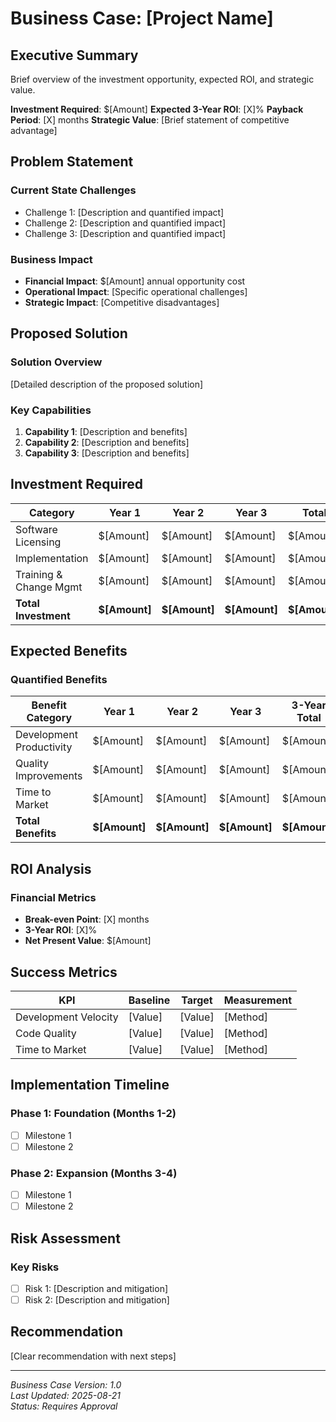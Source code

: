 # Business Case: [Project Name]

## Executive Summary
Brief overview of the investment opportunity, expected ROI, and strategic value.

**Investment Required**: $[Amount]
**Expected 3-Year ROI**: [X]%
**Payback Period**: [X] months
**Strategic Value**: [Brief statement of competitive advantage]

## Problem Statement

### Current State Challenges
- Challenge 1: [Description and quantified impact]
- Challenge 2: [Description and quantified impact]
- Challenge 3: [Description and quantified impact]

### Business Impact
- **Financial Impact**: $[Amount] annual opportunity cost
- **Operational Impact**: [Specific operational challenges]
- **Strategic Impact**: [Competitive disadvantages]

## Proposed Solution

### Solution Overview
[Detailed description of the proposed solution]

### Key Capabilities
1. **Capability 1**: [Description and benefits]
2. **Capability 2**: [Description and benefits]
3. **Capability 3**: [Description and benefits]

## Investment Required

| Category | Year 1 | Year 2 | Year 3 | Total |
|----------|--------|--------|--------|-------|
| Software Licensing | $[Amount] | $[Amount] | $[Amount] | $[Amount] |
| Implementation | $[Amount] | $[Amount] | $[Amount] | $[Amount] |
| Training & Change Mgmt | $[Amount] | $[Amount] | $[Amount] | $[Amount] |
| **Total Investment** | **$[Amount]** | **$[Amount]** | **$[Amount]** | **$[Amount]** |

## Expected Benefits

### Quantified Benefits
| Benefit Category | Year 1 | Year 2 | Year 3 | 3-Year Total |
|------------------|--------|--------|--------|--------------|
| Development Productivity | $[Amount] | $[Amount] | $[Amount] | $[Amount] |
| Quality Improvements | $[Amount] | $[Amount] | $[Amount] | $[Amount] |
| Time to Market | $[Amount] | $[Amount] | $[Amount] | $[Amount] |
| **Total Benefits** | **$[Amount]** | **$[Amount]** | **$[Amount]** | **$[Amount]** |

## ROI Analysis

### Financial Metrics
- **Break-even Point**: [X] months
- **3-Year ROI**: [X]%
- **Net Present Value**: $[Amount]

## Success Metrics

| KPI | Baseline | Target | Measurement |
|-----|----------|--------|-------------|
| Development Velocity | [Value] | [Value] | [Method] |
| Code Quality | [Value] | [Value] | [Method] |
| Time to Market | [Value] | [Value] | [Method] |

## Implementation Timeline

### Phase 1: Foundation (Months 1-2)
- [ ] Milestone 1
- [ ] Milestone 2

### Phase 2: Expansion (Months 3-4)
- [ ] Milestone 1
- [ ] Milestone 2

## Risk Assessment

### Key Risks
- [ ] Risk 1: [Description and mitigation]
- [ ] Risk 2: [Description and mitigation]

## Recommendation
[Clear recommendation with next steps]

---
*Business Case Version: 1.0*  
*Last Updated: 2025-08-21*  
*Status: Requires Approval*
